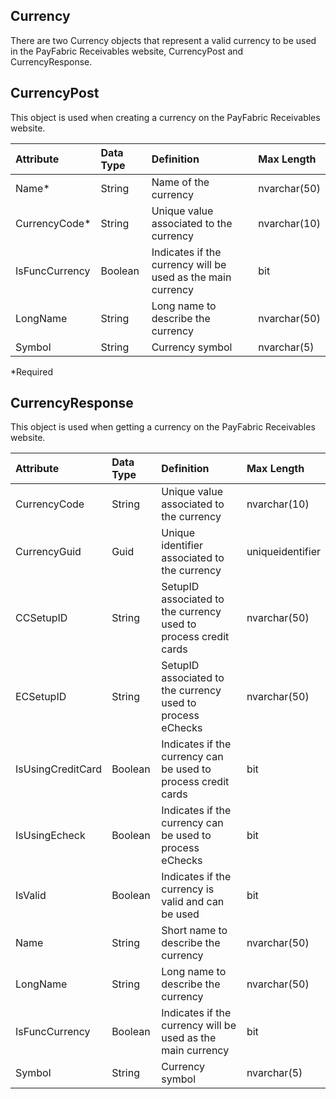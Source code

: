 ## Currency
There are two Currency objects that represent a valid currency to be used in the PayFabric Receivables website, CurrencyPost and CurrencyResponse. 


## CurrencyPost
This object is used when creating a currency on the PayFabric Receivables website.

| Attribute | Data Type | Definition | Max Length |
| :----------- | :--------- | :--------- | :--------- |
| Name\* | String | Name of the currency | nvarchar(50) |
| CurrencyCode\* | String | Unique value associated to the currency | nvarchar(10) |
| IsFuncCurrency | Boolean | Indicates if the currency will be used as the main currency | bit |
| LongName | String | Long name to describe the currency | nvarchar(50) |
| Symbol | String | Currency symbol | nvarchar(5) |
\*Required


## CurrencyResponse
This object is used when getting a currency on the PayFabric Receivables website.

| Attribute | Data Type | Definition | Max Length |
| :----------- | :--------- | :--------- | :--------- |
| CurrencyCode | String | Unique value associated to the currency | nvarchar(10) |
| CurrencyGuid | Guid | Unique identifier associated to the currency | uniqueidentifier |
| CCSetupID | String | SetupID associated to the currency used to process credit cards | nvarchar(50) |
| ECSetupID | String | SetupID associated to the currency used to process eChecks | nvarchar(50) |
| IsUsingCreditCard | Boolean | Indicates if the currency can be used to process credit cards | bit |
| IsUsingEcheck | Boolean | Indicates if the currency can be used to process eChecks | bit |
| IsValid | Boolean | Indicates if the currency is valid and can be used | bit |
| Name | String | Short name to describe the currency | nvarchar(50) |
| LongName | String | Long name to describe the currency | nvarchar(50) |
| IsFuncCurrency | Boolean | Indicates if the currency will be used as the main currency | bit |
| Symbol | String | Currency symbol | nvarchar(5) |
